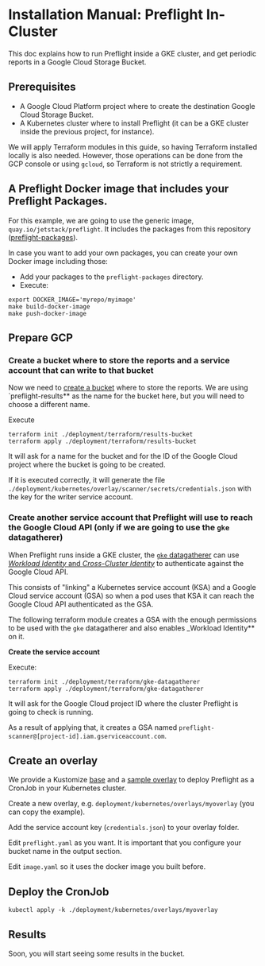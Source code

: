 # Installation Manual: Preflight In-Cluster

This doc explains how to run Preflight inside a GKE cluster, and get periodic reports in a Google Cloud Storage Bucket.

## Prerequisites

- A Google Cloud Platform project where to create the destination Google Cloud Storage Bucket.
- A Kubernetes cluster where to install Preflight (it can be a GKE cluster inside the previous project, for instance).

We will apply Terraform modules in this guide, so having Terraform installed locally is also needed. However, those operations can be done from the GCP console or using `gcloud`, so Terraform is not strictly a requirement.

## A Preflight Docker image that includes your Preflight Packages.

For this example, we are going to use the generic image, `quay.io/jetstack/preflight`. It includes the packages from this repository ([preflight-packages](../preflight-packages)).

In case you want to add your own packages, you can create your own Docker image including those:

- Add your packages to the `preflight-packages` directory.
- Execute:
```
export DOCKER_IMAGE='myrepo/myimage'
make build-docker-image
make push-docker-image
```

## Prepare GCP

### Create a bucket where to store the reports and a service account that can write to that bucket

Now we need to [create a bucket](https://cloud.google.com/storage/docs/creating-buckets) where to store the reports. We are using `preflight-results** as the name for the bucket here, but you will need to choose a different name.

Execute
```
terraform init ./deployment/terraform/results-bucket
terraform apply ./deployment/terraform/results-bucket
```

It will ask for a name for the bucket and for the ID of the Google Cloud project where the bucket is going to be created.

If it is executed correctly, it will generate the file `./deployment/kubernetes/overlay/scanner/secrets/credentials.json` with the key for the writer service account.

### Create another service account that Preflight will use to reach the Google Cloud API (only if we are going to use the `gke` datagatherer)

When Preflight runs inside a GKE cluster, the [`gke` datagatherer](./datagatherers/gke.md) can use [_Workload Identity_ and _Cross-Cluster Identity_](https://cloud.google.com/kubernetes-engine/docs/how-to/workload-identity) to authenticate against the Google Cloud API.

This consists of "linking" a Kubernetes service account (KSA) and a Google Cloud service account (GSA) so when a pod uses that KSA it can reach the Google Cloud API authenticated as the GSA.

The following terraform module creates a GSA with the enough permissions to be used with the `gke` datagatherer and also enables _Workload Identity** on it.

**Create the service account**

Execute:
```
terraform init ./deployment/terraform/gke-datagatherer
terraform apply ./deployment/terraform/gke-datagatherer
```

It will ask for the Google Cloud project ID where the cluster Preflight is going to check is running.

As a result of applying that, it creates a GSA named `preflight-scanner@[project-id].iam.gserviceaccount.com`.

## Create an overlay

We provide a Kustomize [base](../deployment/kubernetes/base) and a [sample overlay](../deployment/kubernetes/overlays/sample) to deploy Preflight as a CronJob in your Kubernetes cluster.

Create a new overlay, e.g. `deployment/kubernetes/overlays/myoverlay` (you can copy the example).

Add the service account key (`credentials.json`) to your overlay folder.

Edit `preflight.yaml` as you want. It is important that you configure your bucket name in the output section.

Edit `image.yaml` so it uses the docker image you built before.

## Deploy the CronJob

```
kubectl apply -k ./deployment/kubernetes/overlays/myoverlay
```

## Results

Soon, you will start seeing some results in the bucket.

